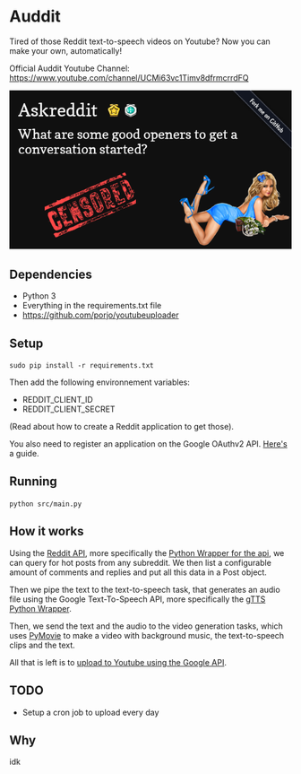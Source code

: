 # Auddit

Tired of those Reddit text-to-speech videos on Youtube? Now you can make your own, automatically!

Official Auddit Youtube Channel: https://www.youtube.com/channel/UCMi63vc1Timv8dfrmcrrdFQ

![thumbnail](./doc/test.png)

## Dependencies

- Python 3
- Everything in the requirements.txt file
- https://github.com/porjo/youtubeuploader

## Setup

`sudo pip install -r requirements.txt`

Then add the following environnement variables:

- REDDIT_CLIENT_ID
- REDDIT_CLIENT_SECRET

(Read about how to create a Reddit application to get those).

You also need to register an application on the Google OAuthv2 API. [Here's](https://developers.google.com/youtube/v3/guides/uploading_a_video) a guide.

## Running

`python src/main.py`

## How it works

Using the [Reddit API](https://www.reddit.com/dev/api), more specifically the [Python Wrapper for the api](https://github.com/praw-dev/praw), we can query for hot posts from any subreddit. We then list a configurable amount of comments and replies and put all this data in a Post object. 

Then we pipe the text to the text-to-speech task, that generates an audio file using the Google Text-To-Speech API, more specifically the [gTTS Python Wrapper](https://gtts.readthedocs.io/en/latest/index.html). 

Then, we send the text and the audio to the video generation tasks, which uses [PyMovie](https://zulko.github.io/moviepy/) to make a video with background music, the text-to-speech clips and the text.

All that is left is to [upload to Youtube using the Google API](https://github.com/porjo/youtubeuploader).

## TODO

- Setup a cron job to upload every day

## Why

idk
